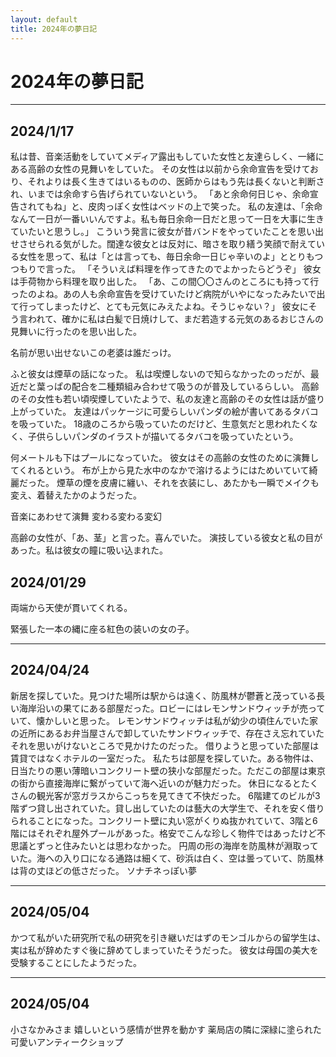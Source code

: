 ```yaml
---
layout: default
title: 2024年の夢日記
---
```


# 2024年の夢日記
---


<a id="1"></a>
<a href="#1"></a>
## 2024/1/17
私は昔、音楽活動をしていてメディア露出もしていた女性と友達らしく、一緒にある高齢の女性の見舞いをしていた。
その女性は以前から余命宣告を受けており、それよりは長く生きてはいるものの、医師からはもう先は長くないと判断され、いまでは余命すら告げられていないという。
「あと余命何日じゃ、余命宣告されてもね」と、皮肉っぽく女性はベッドの上で笑った。
私の友達は、「余命なんて一日が一番いいんですよ。私も毎日余命一日だと思って一日を大事に生きていたいと思うし。」
こういう発言に彼女が昔バンドをやっていたことを思い出せさせられる気がした。闊達な彼女とは反対に、暗さを取り繕う笑顔で耐えている女性を思って、私は「とは言っても、毎日余命一日じゃ辛いのよ」ととりもつつもりで言った。
「そういえば料理を作ってきたのでよかったらどうぞ」
彼女は手荷物から料理を取り出した。
「あ、この間〇〇さんのところにも持って行ったのよね。あの人も余命宣告を受けていたけど病院がいやになったみたいで出て行ってしまったけど、とても元気にみえたよね。そうじゃない？」
彼女にそう言われて、確かに私は白髪で日焼けして、まだ若造する元気のあるおじさんの見舞いに行ったのを思い出した。



名前が思い出せないこの老婆は誰だっけ。



ふと彼女は煙草の話になった。
私は喫煙しないので知らなかったのっだが、最近だと葉っぱの配合を二種類組み合わせて吸うのが普及しているらしい。
高齢のその女性も若い頃喫煙していたようで、私の友達と高齢のその女性は話が盛り上がっていた。
友達はパッケージに可愛らしいパンダの絵が書いてあるタバコを吸っていた。
18歳のころから吸っていたのだけど、生意気だと思われたくなく、子供らしいパンダのイラストが描いてるタバコを吸っていたという。

何メートルも下はプールになっていた。
彼女はその高齢の女性のために演舞してくれるという。
布が上から見た水中のなかで溶けるようにはためいていて綺麗だった。
煙草の煙を皮膚に纏い、それを衣装にし、あたかも一瞬でメイクも変え、着替えたかのようだった。



音楽にあわせて演舞
変わる変わる変幻



高齢の女性が、「あ、茎」と言った。喜んでいた。
演技している彼女と私の目があった。私は彼女の瞳に吸い込まれた。

<a id="2"></a>
<a href="#2"></a>
## 2024/01/29

両端から天使が貫いてくれる。

緊張した一本の縄に座る紅色の装いの女の子。

---

<a id="3"></a>
<a href="#3"></a>
## 2024/04/24
新居を探していた。見つけた場所は駅からは遠く、防風林が鬱蒼と茂っている長い海岸沿いの果てにある部屋だった。ロビーにはレモンサンドウィッチが売っていて、懐かしいと思った。
レモンサンドウィッチは私が幼少の頃住んでいた家の近所にあるお弁当屋さんで卸していたサンドウィッチで、存在さえ忘れていたそれを思いがけないところで見かけたのだった。
借りようと思っていた部屋は賃貸ではなくホテルの一室だった。
私たちは部屋を探していた。ある物件は、日当たりの悪い薄暗いコンクリート壁の狭小な部屋だった。ただこの部屋は東京の街から直接海岸に繋がっていて海へ近いのが魅力だった。
休日になるとたくさんの観光客が窓ガラスからこっちを見てきて不快だった。
6階建てのビルが3階ずつ貸し出されていた。貸し出していたのは藝大の大学生で、それを安く借りられることになった。コンクリート壁に丸い窓がくりぬ抜かれていて、3階と6階にはそれぞれ屋外プールがあった。格安でこんな珍しく物件ではあったけど不思議とずっと住みたいとは思わなかった。
円周の形の海岸を防風林が淵取っていた。海への入り口になる通路は細くて、砂浜は白く、空は曇っていて、防風林は背の丈ほどの低さだった。
ソナチネっぽい夢

---

<a id="4"></a>
<a href="#4"></a>
## 2024/05/04
かつて私がいた研究所で私の研究を引き継いだはずのモンゴルからの留学生は、実は私が辞めたすぐ後に辞めてしまっていたそうだった。
彼女は母国の美大を受験することにしたようだった。

---

<a id="5"></a>
<a href="#5"></a>
## 2024/05/04
小さなかみさま
嬉しいという感情が世界を動かす
薬局店の隣に深緑に塗られた可愛いアンティークショップ

